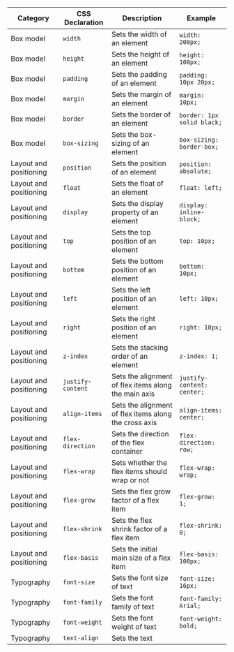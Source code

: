 
| Category            | CSS Declaration           | Description                                          | Example                       |
| ------------------- | ------------------------- | ---------------------------------------------------- | ----------------------------- |
| Box model           | `width`                   | Sets the width of an element                         | `width: 200px;`               |
| Box model           | `height`                  | Sets the height of an element                        | `height: 100px;`              |
| Box model           | `padding`                 | Sets the padding of an element                       | `padding: 10px 20px;`         |
| Box model           | `margin`                  | Sets the margin of an element                        | `margin: 10px;`               |
| Box model           | `border`                  | Sets the border of an element                        | `border: 1px solid black;`    |
| Box model           | `box-sizing`              | Sets the box-sizing of an element                    | `box-sizing: border-box;`     |
| Layout and positioning | `position`             | Sets the position of an element                      | `position: absolute;`         |
| Layout and positioning | `float`                | Sets the float of an element                         | `float: left;`                |
| Layout and positioning | `display`              | Sets the display property of an element              | `display: inline-block;`      |
| Layout and positioning | `top`                  | Sets the top position of an element                  | `top: 10px;`                  |
| Layout and positioning | `bottom`               | Sets the bottom position of an element               | `bottom: 10px;`               |
| Layout and positioning | `left`                 | Sets the left position of an element                 | `left: 10px;`                 |
| Layout and positioning | `right`                | Sets the right position of an element                | `right: 10px;`                |
| Layout and positioning | `z-index`              | Sets the stacking order of an element                | `z-index: 1;`                 |
| Layout and positioning | `justify-content`      | Sets the alignment of flex items along the main axis | `justify-content: center;`    |
| Layout and positioning | `align-items`          | Sets the alignment of flex items along the cross axis | `align-items: center;`        |
| Layout and positioning | `flex-direction`       | Sets the direction of the flex container             | `flex-direction: row;`        |
| Layout and positioning | `flex-wrap`            | Sets whether the flex items should wrap or not        | `flex-wrap: wrap;`            |
| Layout and positioning | `flex-grow`            | Sets the flex grow factor of a flex item              | `flex-grow: 1;`               |
| Layout and positioning | `flex-shrink`          | Sets the flex shrink factor of a flex item            | `flex-shrink: 0;`             |
| Layout and positioning | `flex-basis`           | Sets the initial main size of a flex item             | `flex-basis: 100px;`          |
| Typography          | `font-size`              | Sets the font size of text                           | `font-size: 16px;`            |
| Typography          | `font-family`            | Sets the font family of text                         | `font-family: Arial;`         |
| Typography          | `font-weight`            | Sets the font weight of text                         | `font-weight: bold;`          |
| Typography          | `text-align`             | Sets the text

